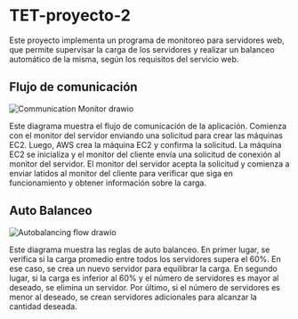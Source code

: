 # TET-proyecto-2
Este proyecto implementa un programa de monitoreo para servidores web, que permite supervisar la carga de los servidores y realizar un balanceo automático de la misma, según los requisitos del servicio web.

## Flujo de comunicación
![Communication Monitor drawio](https://github.com/amchp/TET-proyecto-2/assets/28406146/fdba2315-f9ae-4933-abad-402e77836313)

Este diagrama muestra el flujo de comunicación de la aplicación. Comienza con el monitor del servidor enviando una solicitud para crear las máquinas EC2. Luego, AWS crea la máquina EC2 y confirma la solicitud. La máquina EC2 se inicializa y el monitor del cliente envía una solicitud de conexión al monitor del servidor. El monitor del servidor acepta la solicitud y comienza a enviar latidos al monitor del cliente para verificar que siga en funcionamiento y obtener información sobre la carga.

## Auto Balanceo
![Autobalancing flow drawio](https://github.com/amchp/TET-proyecto-2/assets/28406146/a8cc6e1a-cb02-4b18-8ff0-d2d73181e4e6)

Este diagrama muestra las reglas de auto balanceo. En primer lugar, se verifica si la carga promedio entre todos los servidores supera el 60%. En ese caso, se crea un nuevo servidor para equilibrar la carga. En segundo lugar, si la carga es inferior al 60% y el número de servidores es mayor al deseado, se elimina un servidor. Por último, si el número de servidores es menor al deseado, se crean servidores adicionales para alcanzar la cantidad deseada.

